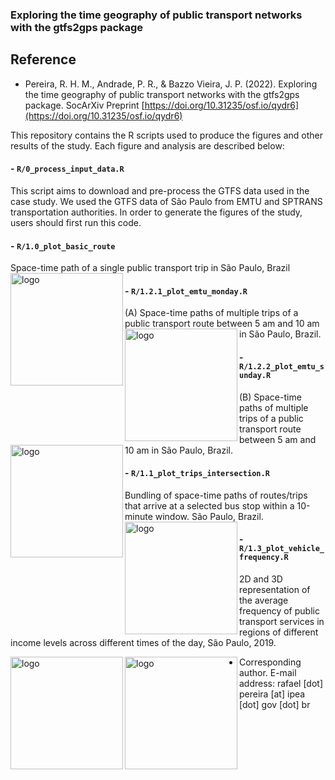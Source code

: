 ### Exploring the time geography of public transport networks with the gtfs2gps package


## Reference
- Pereira, R. H. M., Andrade, P. R., & Bazzo Vieira, J. P. (2022). Exploring the time geography of public transport networks with the gtfs2gps package. SocArXiv Preprint [https://doi.org/10.31235/osf.io/qydr6](https://doi.org/10.31235/osf.io/qydr6)


This repository contains the R scripts used to produce the figures and other results of the study. Each figure and analysis are described below:

#### - `R/0_process_input_data.R`
 This script aims to download and pre-process the GTFS data used in the case study. We used the GTFS data of São Paulo from EMTU and SPTRANS transportation authorities. In order to generate the figures of the study, users should first run this code.

#### - `R/1.0_plot_basic_route`

Space-time path of a single public transport trip in São Paulo, Brazil
<img align="left" src="https://github.com/ipeaGIT/gtfs2gps-time_geography/blob/master/man/figures/emtu_first_plot.png?raw=true" alt="logo" width="180"> 

#### - `R/1.2.1_plot_emtu_monday.R` 

(A) Space-time paths of multiple trips of a public transport route between 5 am and 10 am in São Paulo, Brazil.
<img align="left" src="https://github.com/ipeaGIT/gtfs2gps-time_geography/blob/master/man/figures/12_monday.png?raw=true" alt="logo" width="180"> 

#### - `R/1.2.2_plot_emtu_sunday.R`

(B) Space-time paths of multiple trips of a public transport route between 5 am and 10 am in São Paulo, Brazil.
<img align="left" src="https://github.com/ipeaGIT/gtfs2gps-time_geography/blob/master/man/figures/12_sunday.png?raw=true" alt="logo" width="180"> 

#### - `R/1.1_plot_trips_intersection.R`

Bundling of space-time paths of routes/trips that arrive at a selected bus stop within a 10-minute window. São Paulo, Brazil.
<img align="left" src="https://github.com/ipeaGIT/gtfs2gps-time_geography/blob/master/man/figures/intersection_emtu.png?raw=true" alt="logo" width="180"> 


#### - `R/1.3_plot_vehicle_frequency.R`

2D and 3D representation of the average frequency of public transport services in regions of different income levels across different times of the day, São Paulo, 2019.

<img align="left" src="https://github.com/ipeaGIT/gtfs2gps-time_geography/blob/master/man/figures/10min_freq_2d.png?raw=true" alt="logo" width="180"> 

<img align="left" src="https://github.com/ipeaGIT/gtfs2gps-time_geography/blob/master/man/figures/10min_freq_3d_rayshader.png?raw=true" alt="logo" width="180"> 


* Corresponding author.
E-mail address: rafael [dot] pereira [at] ipea [dot] gov [dot] br

